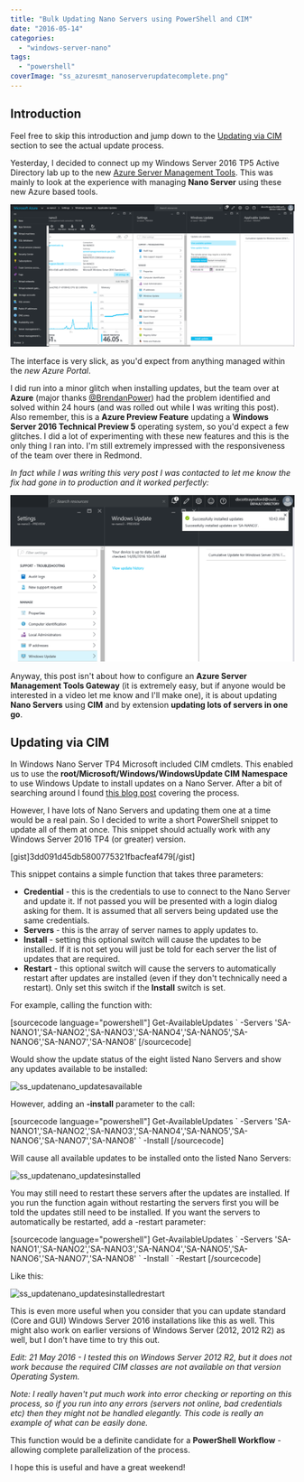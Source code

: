 ```yaml
---
title: "Bulk Updating Nano Servers using PowerShell and CIM"
date: "2016-05-14"
categories:
  - "windows-server-nano"
tags:
  - "powershell"
coverImage: "ss_azuresmt_nanoserverupdatecomplete.png"
---
```


## Introduction

Feel free to skip this introduction and jump down to the [Updating via CIM](#updating-via-cim) section to see the actual update process.

Yesterday, I decided to connect up my Windows Server 2016 TP5 Active Directory lab up to the new [Azure Server Management Tools](https://blogs.technet.microsoft.com/nanoserver/2016/02/09/introducing-server-management-tools/). This was mainly to look at the experience with managing **Nano Server** using these new Azure based tools.

![ss_azuresmt_nanoserverupdate](/images/ss_azuresmt_nanoserverupdate1.png)

The interface is very slick, as you'd expect from anything managed within the _new Azure Portal_.

I did run into a minor glitch when installing updates, but the team over at **Azure** (major thanks [@BrendanPower](https://twitter.com/brendanpower)) had the problem identified and solved within 24 hours (and was rolled out while I was writing this post). Also remember, this is a **Azure Preview Feature** updating a **Windows Server 2016 Technical Preview 5** operating system, so you'd expect a few glitches. I did a lot of experimenting with these new features and this is the only thing I ran into. I'm still extremely impressed with the responsiveness of the team over there in Redmond.

_In fact while I was writing this very post I was contacted to let me know the fix had gone in to production and it worked perfectly:_

![ss_azuresmt_nanoserverupdatecomplete](/images/ss_azuresmt_nanoserverupdatecomplete.png)

Anyway, this post isn't about how to configure an **Azure Server Management Tools Gateway** (it is extremely easy, but if anyone would be interested in a video let me know and I'll make one), it is about updating **Nano Servers** using **CIM** and by extension **updating lots of servers in one go**.

## Updating via CIM

In Windows Nano Server TP4 Microsoft included CIM cmdlets. This enabled us to use the **root/Microsoft/Windows/WindowsUpdate CIM Namespace** to use Windows Update to install updates on a Nano Server. After a bit of searching around I found [this blog post](https://blogs.technet.microsoft.com/nanoserver/2016/01/16/updating-nano-server-using-windows-update-or-windows-server-update-service/) covering the process.

However, I have lots of Nano Servers and updating them one at a time would be a real pain. So I decided to write a short PowerShell snippet to update all of them at once. This snippet should actually work with any Windows Server 2016 TP4 (or greater) version.

\[gist\]3dd091d45db5800775321fbacfeaf479\[/gist\]

This snippet contains a simple function that takes three parameters:

- **Credential** - this is the credentials to use to connect to the Nano Server and update it. If not passed you will be presented with a login dialog asking for them. It is assumed that all servers being updated use the same credentials.
- **Servers** - this is the array of server names to apply updates to.
- **Install** - setting this optional switch will cause the updates to be installed. If it is not set you will just be told for each server the list of updates that are required.
- **Restart** - this optional switch will cause the servers to automatically restart after updates are installed (even if they don't technically need a restart). Only set this switch if the **Install** switch is set.

For example, calling the function with:

\[sourcecode language="powershell"\] Get-AvailableUpdates \` -Servers 'SA-NANO1','SA-NANO2','SA-NANO3','SA-NANO4','SA-NANO5','SA-NANO6','SA-NANO7','SA-NANO8' \[/sourcecode\]

Would show the update status of the eight listed Nano Servers and show any updates available to be installed:

![ss_updatenano_updatesavailable](/images/ss_updatenano_updatesavailable.png)

However, adding an **\-install** parameter to the call:

\[sourcecode language="powershell"\] Get-AvailableUpdates \` -Servers 'SA-NANO1','SA-NANO2','SA-NANO3','SA-NANO4','SA-NANO5','SA-NANO6','SA-NANO7','SA-NANO8' \` -Install \[/sourcecode\]

Will cause all available updates to be installed onto the listed Nano Servers:

![ss_updatenano_updatesinstalled](/images/ss_updatenano_updatesinstalled.png)

You may still need to restart these servers after the updates are installed. If you run the function again without restarting the servers first you will be told the updates still need to be installed. If you want the servers to automatically be restarted, add a -restart parameter:

\[sourcecode language="powershell"\] Get-AvailableUpdates \` -Servers 'SA-NANO1','SA-NANO2','SA-NANO3','SA-NANO4','SA-NANO5','SA-NANO6','SA-NANO7','SA-NANO8' \` -Install \` -Restart \[/sourcecode\]

Like this:

![ss_updatenano_updatesinstalledrestart](/images/ss_updatenano_updatesinstalledrestart.png)

This is even more useful when you consider that you can update standard (Core and GUI) Windows Server 2016 installations like this as well. This might also work on earlier versions of Windows Server (2012, 2012 R2) as well, but I don't have time to try this out.

_Edit: 21 May 2016 - I tested this on Windows Server 2012 R2, but it does not work because the required CIM classes are not available on that version Operating System._

_Note: I really haven't put much work into error checking or reporting on this process, so if you run into any errors (servers not online, bad credentials etc) then they might not be handled elegantly. This code is really an example of what can be easily done._

This function would be a definite candidate for a **PowerShell Workflow** - allowing complete parallelization of the process.

I hope this is useful and have a great weekend!

